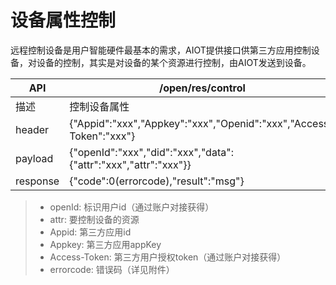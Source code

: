 # 设备属性控制

远程控制设备是用户智能硬件最基本的需求，AIOT提供接口供第三方应用控制设备，对设备的控制，其实是对设备的某个资源进行控制，由AIOT发送到设备。

| API | /open/res/control |
| -- | -- |
| 描述 | 控制设备属性 |
| header | {"Appid":"xxx","Appkey":"xxx","Openid":"xxx","Access-Token":"xxx"} |
| payload | {"openId":"xxx","did":"xxx","data":{"attr":"xxx","attr":"xxx"}} |
| response | {"code":0(errorcode),"result":"msg"} |


> - openId: 标识用户id（通过账户对接获得）
> - attr: 要控制设备的资源
> - Appid: 第三方应用id
> - Appkey: 第三方应用appKey
> - Access-Token: 第三方用户授权token（通过账户对接获得）
> - errorcode: 错误码（详见附件）